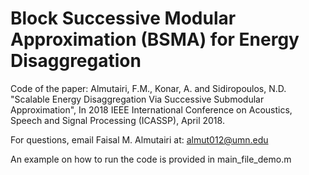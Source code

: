 # Block Successive Modular Approximation (BSMA) for Energy Disaggregation

Code of the paper: 
Almutairi, F.M., Konar, A. and Sidiropoulos, N.D. "Scalable Energy Disaggregation Via Successive Submodular Approximation", 
In 2018 IEEE International Conference on Acoustics, Speech and Signal Processing (ICASSP), April 2018.

For questions, email Faisal M. Almutairi at: almut012@umn.edu

An example on how to run the code is provided in main_file_demo.m
